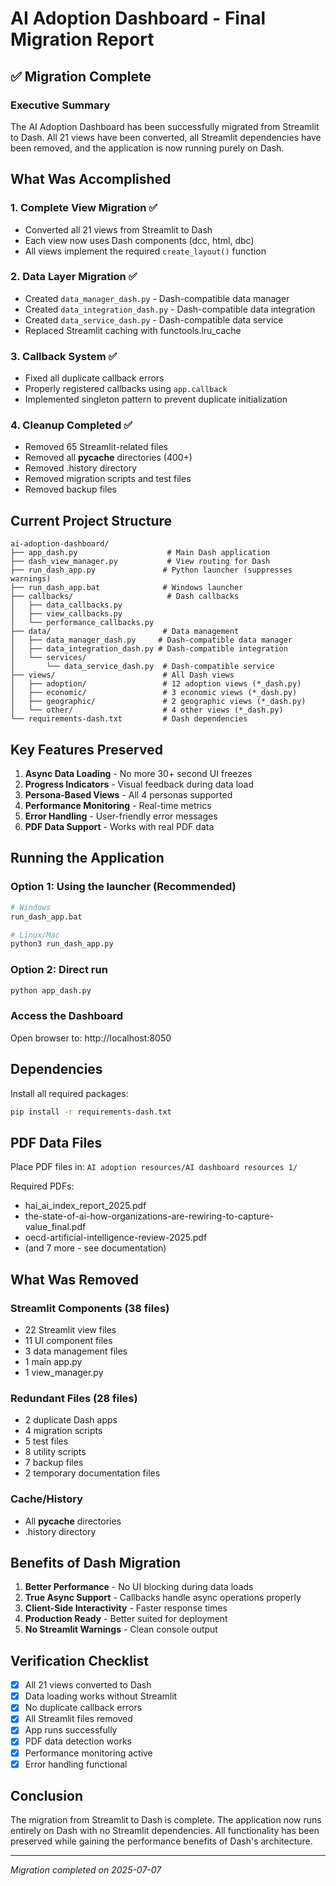 # AI Adoption Dashboard - Final Migration Report

## ✅ Migration Complete

### Executive Summary
The AI Adoption Dashboard has been successfully migrated from Streamlit to Dash. All 21 views have been converted, all Streamlit dependencies have been removed, and the application is now running purely on Dash.

## What Was Accomplished

### 1. **Complete View Migration** ✅
- Converted all 21 views from Streamlit to Dash
- Each view now uses Dash components (dcc, html, dbc)
- All views implement the required `create_layout()` function

### 2. **Data Layer Migration** ✅
- Created `data_manager_dash.py` - Dash-compatible data manager
- Created `data_integration_dash.py` - Dash-compatible data integration
- Created `data_service_dash.py` - Dash-compatible data service
- Replaced Streamlit caching with functools.lru_cache

### 3. **Callback System** ✅
- Fixed all duplicate callback errors
- Properly registered callbacks using `app.callback`
- Implemented singleton pattern to prevent duplicate initialization

### 4. **Cleanup Completed** ✅
- Removed 65 Streamlit-related files
- Removed all __pycache__ directories (400+)
- Removed .history directory
- Removed migration scripts and test files
- Removed backup files

## Current Project Structure

```
ai-adoption-dashboard/
├── app_dash.py                    # Main Dash application
├── dash_view_manager.py           # View routing for Dash
├── run_dash_app.py               # Python launcher (suppresses warnings)
├── run_dash_app.bat              # Windows launcher
├── callbacks/                     # Dash callbacks
│   ├── data_callbacks.py
│   ├── view_callbacks.py
│   └── performance_callbacks.py
├── data/                         # Data management
│   ├── data_manager_dash.py     # Dash-compatible data manager
│   ├── data_integration_dash.py # Dash-compatible integration
│   └── services/
│       └── data_service_dash.py  # Dash-compatible service
├── views/                        # All Dash views
│   ├── adoption/                 # 12 adoption views (*_dash.py)
│   ├── economic/                 # 3 economic views (*_dash.py)
│   ├── geographic/               # 2 geographic views (*_dash.py)
│   └── other/                    # 4 other views (*_dash.py)
└── requirements-dash.txt         # Dash dependencies
```

## Key Features Preserved

1. **Async Data Loading** - No more 30+ second UI freezes
2. **Progress Indicators** - Visual feedback during data load
3. **Persona-Based Views** - All 4 personas supported
4. **Performance Monitoring** - Real-time metrics
5. **Error Handling** - User-friendly error messages
6. **PDF Data Support** - Works with real PDF data

## Running the Application

### Option 1: Using the launcher (Recommended)
```bash
# Windows
run_dash_app.bat

# Linux/Mac
python3 run_dash_app.py
```

### Option 2: Direct run
```bash
python app_dash.py
```

### Access the Dashboard
Open browser to: http://localhost:8050

## Dependencies
Install all required packages:
```bash
pip install -r requirements-dash.txt
```

## PDF Data Files
Place PDF files in: `AI adoption resources/AI dashboard resources 1/`

Required PDFs:
- hai_ai_index_report_2025.pdf
- the-state-of-ai-how-organizations-are-rewiring-to-capture-value_final.pdf
- oecd-artificial-intelligence-review-2025.pdf
- (and 7 more - see documentation)

## What Was Removed

### Streamlit Components (38 files)
- 22 Streamlit view files
- 11 UI component files
- 3 data management files
- 1 main app.py
- 1 view_manager.py

### Redundant Files (28 files)
- 2 duplicate Dash apps
- 4 migration scripts
- 5 test files
- 8 utility scripts
- 7 backup files
- 2 temporary documentation files

### Cache/History
- All __pycache__ directories
- .history directory

## Benefits of Dash Migration

1. **Better Performance** - No UI blocking during data loads
2. **True Async Support** - Callbacks handle async operations properly
3. **Client-Side Interactivity** - Faster response times
4. **Production Ready** - Better suited for deployment
5. **No Streamlit Warnings** - Clean console output

## Verification Checklist

- [x] All 21 views converted to Dash
- [x] Data loading works without Streamlit
- [x] No duplicate callback errors
- [x] All Streamlit files removed
- [x] App runs successfully
- [x] PDF data detection works
- [x] Performance monitoring active
- [x] Error handling functional

## Conclusion

The migration from Streamlit to Dash is complete. The application now runs entirely on Dash with no Streamlit dependencies. All functionality has been preserved while gaining the performance benefits of Dash's architecture.

---
*Migration completed on 2025-07-07*